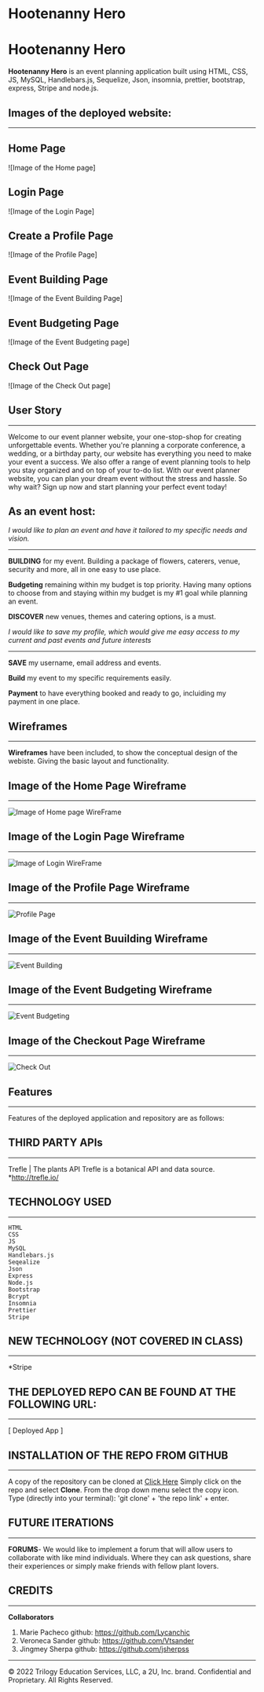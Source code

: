 # Hootenanny Hero


# Hootenanny Hero
**Hootenanny Hero** is an event planning application built using HTML, CSS, JS, MySQL, Handlebars.js, Sequelize, Json, insomnia, prettier, bootstrap, express, Stripe and node.js.


## Images of the deployed website:
***

## Home Page
![Image of the Home page]

## Login Page
![Image of the Login Page]

## Create a Profile Page
![Image of the Profile Page]

## Event Building Page
![Image of the Event Building Page]

## Event Budgeting Page
![Image of the Event Budgeting page]

## Check Out Page
![Image of the Check Out page]



## User Story
***
Welcome to our event planner website, your one-stop-shop for creating unforgettable events. Whether you're planning a corporate conference, a wedding, or a birthday party, our website has everything you need to make your event a success. We also offer a range of event planning tools to help you stay organized and on top of your to-do list. With our event planner website, you can plan your dream event without the stress and hassle. So why wait? Sign up now and start planning your perfect event today! 

## As an event host:
*I would like to plan an event and have it tailored to my specific needs and vision.*
***
   **BUILDING** for my  event. Building a package of flowers, caterers, venue, security and more,  all in one easy to use place. 

   **Budgeting** remaining within my budget is top priority. Having many options to choose from and staying within my budget is my #1 goal while planning an event.

   **DISCOVER** new venues, themes and catering options, is a must.
 

 *I would like to save my profile, which would give me easy access to my current and past events and future interests*
 ***
   
   **SAVE** my username, email address and events.

   **Build** my event to my specific requirements easily.

   **Payment** to have everything booked and ready to go, incluiding my payment in one place.
 

 ## Wireframes
 ***
  **Wireframes** have been included, to show the conceptual design of the webiste. Giving the basic layout and functionality.
 

  ## Image of the Home Page Wireframe
  ***
  ![Image of Home page WireFrame](client/src/images/hhomepage.png)


  ## Image of the Login Page Wireframe
  ***
  ![Image of Login WireFrame](client/src/images/hlogin.png)

  ## Image of the Profile Page  Wireframe
  ***
  ![Profile Page](client/src/images/hprofile.png)

  ## Image of the Event Buuilding Wireframe
  ***
  ![Event Building](client/src/images/eventbuilding.png)

  ## Image of the Event Budgeting Wireframe
  ***

  ![Event Budgeting](client/src/images/hbudgetinggraph.png)
 
  ## Image of the Checkout Page  Wireframe
  ***
  ![Check Out](client/src/images/hcheckout.png)

  
 
  ## Features
  ***
  
  Features of the deployed application and repository are as follows:

  ## THIRD PARTY APIs
  ***
   Trefle | The plants API
   Trefle is a botanical API and data source.
       *http://trefle.io/

  ## TECHNOLOGY USED
  ***
    HTML 
    CSS 
    JS 
    MySQL
    Handlebars.js
    Seqealize
    Json 
    Express 
    Node.js
    Bootstrap
    Bcrypt
    Insomnia
    Prettier
    Stripe
 
  ## NEW TECHNOLOGY (NOT COVERED IN CLASS)
  ***
  *Stripe

## THE DEPLOYED REPO CAN BE FOUND AT THE FOLLOWING URL:
***
[ Deployed App ]

  ## INSTALLATION OF THE REPO FROM GITHUB
  ***
  A copy of the repository can be cloned at [Click Here](https://github.com/Vtsander/Hootenanny-Hero) Simply click on the repo and select **Clone**. From the drop down menu select the copy icon. Type (directly into your terminal):
  'git clone' + 'the repo link' + enter.

  ## FUTURE ITERATIONS
  ***
  **FORUMS**- We would like to implement a forum that will allow users to collaborate with like mind individuals. Where they can ask questions, share their experiences or simply make friends with fellow plant lovers.
  
  ## CREDITS
  ***

  **Collaborators**
  1. Marie Pacheco github: https://github.com/Lycanchic
  2. Veroneca Sander github: https://github.com/Vtsander
  3. Jingmey Sherpa github: https://github.com/jsherpss
 

- - -
© 2022 Trilogy Education Services, LLC, a 2U, Inc. brand. Confidential and Proprietary. All Rights Reserved.
